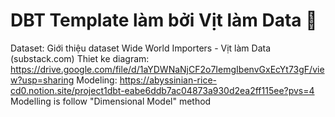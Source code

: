 # DBT Template làm bởi Vịt làm Data 🐥
Dataset: Giới thiệu dataset Wide World Importers - Vịt làm Data (substack.com) 
Thiet ke diagram: https://drive.google.com/file/d/1aYDWNaNjCF2o7IemgIbenvGxEcYt73gF/view?usp=sharing 
Modeling: https://abyssinian-rice-cd0.notion.site/project1dbt-eabe6ddb7ac04873a930d2ea2ff115ee?pvs=4 
Modelling is follow "Dimensional Model" method

